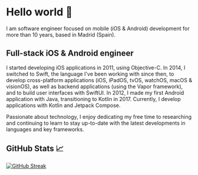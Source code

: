 # Hello world 👋

I am software engineer focused on mobile (iOS & Android) development for more than 10 years, based in Madrid (Spain).

## Full-stack iOS & Android engineer

I started developing iOS applications in 2011, using Objective-C. In 2014, I switched to Swift, the language I've been working with since then, to develop cross-platform applications (iOS, iPadOS, tvOS, watchOS, macOS & visionOS), as well as backend applications (using the Vapor framework), and to build user interfaces with SwiftUI. In 2012, I made my first Android application with Java, transitioning to Kotlin in 2017. Currently, I develop applications with Kotlin and Jetpack Compose.

Passionate about technology, I enjoy dedicating my free time to researching and continuing to learn to stay up-to-date with the latest developments in languages and key frameworks.

## GitHub Stats 📈

[![GitHub Streak](https://streak-stats.demolab.com?user=Sepho&theme=horizon&border_radius=16)](https://git.io/streak-stats)
